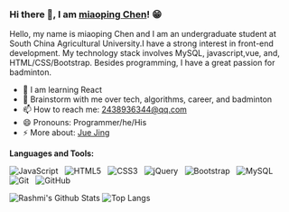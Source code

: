 ### Hi there 👋, I am [miaoping Chen](https://github.com/chensupersanshui)! 😁


Hello, my name is miaoping Chen and I am an undergraduate student at South China Agricultural University.I have a strong interest in front-end development. My technology stack involves MySQL, javascript,vue, and, HTML/CSS/Bootstrap. Besides programming, I have a great passion for badminton.

- 🔭 I am learning React
- 💬 Brainstorm with me over tech, algorithms, career, and badminton 
- 📫 How to reach me: 2438936344@qq.com
- 😄 Pronouns: Programmer/he/His
- ⚡ More about: [Jue Jing](https://juejin.cn/user/1825613783503902/posts)

**Languages and Tools:** 

![JavaScript](https://img.shields.io/badge/-JavaScript-black?logo=javascript&style=social)&nbsp;&nbsp;
![HTML5](https://img.shields.io/badge/-HTML5-black?logo=html5&style=social)&nbsp;&nbsp;
![CSS3](https://img.shields.io/badge/-CSS3-black?logo=css3&style=social)&nbsp;&nbsp;
![jQuery](https://img.shields.io/badge/-jQuery-black?logo=jquery&style=social)&nbsp;&nbsp;
![Bootstrap](https://img.shields.io/badge/-Bootstrap-black?logo=bootstrap&style=social)&nbsp;&nbsp;
![MySQL](https://img.shields.io/badge/-MySQL-black?logo=mysql&style=social)&nbsp;&nbsp;
![Git](https://img.shields.io/badge/-Git-black?logo=git&style=social)&nbsp;&nbsp;
![GitHub](https://img.shields.io/badge/-GitHub-black?logo=github&style=social)&nbsp;&nbsp;

![Rashmi's Github Stats](https://github-readme-stats.vercel.app/api?username=chensupersanshui&count_private=true&show_icons=true&include_all_commits=true)
![Top Langs](https://github-readme-stats.vercel.app/api/top-langs/?username=chensupersanshui&hide=TeX&layout=compact)


